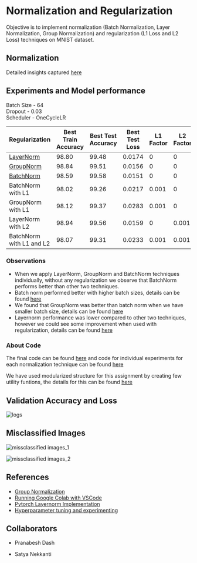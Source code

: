 # Normalization and Regularization

Objective is to implement normalization (Batch Normalization, Layer Normalization, Group Normalization) and regularization (L1 Loss and L2 Loss) techniques on MNIST dataset.

## Normalization  

Detailed insights captured [here](https://github.com/pranabeshdash/EVA7/tree/main/S6_BatchNorm_Regularization/Norm)



## Experiments and Model performance

Batch Size - 64 <br>
Dropout   - 0.03 <br>
Scheduler - OneCycleLR <br>

|Regularization|	Best Train Accuracy	| Best Test Accuracy |	Best Test Loss| L1 Factor | L2 Factor|
|------------|-----------------|-------------|----------|---|---|
|[LayerNorm](https://github.com/pranabeshdash/EVA7/tree/main/S6_BatchNorm_Regularization/Expt/LayerNorm)|98.80|99.48|0.0174|0|0
|[GroupNorm](https://github.com/pranabeshdash/EVA7/tree/main/S6_BatchNorm_Regularization/Expt/GroupNorm)|98.84|99.51|0.0156|0|0
|[BatchNorm](https://github.com/pranabeshdash/EVA7/tree/main/S6_BatchNorm_Regularization/Expt/BatchNorm)|98.59|99.58|0.0151|0|0
|BatchNorm with L1 |98.02|99.26|0.0217|0.001|0
|GroupNorm with L1|98.12|99.37|0.0283|0.001|0
|LayerNorm with L2|98.94|99.56|0.0159|0|0.001
|BatchNorm with L1 and L2|98.07|99.31|0.0233|0.001|0.001

### Observations
- When we apply LayerNorm, GroupNorm and BatchNorm techniques individually, without any regularization we observe that BatchNorm performs better than other two techniques.
- Batch norm performed better with higher batch sizes, details can be found [here](https://github.com/pranabeshdash/EVA7/blob/main/S6_BatchNorm_Regularization/Experiments/BatchNorm/README.md)
- We found that GroupNorm was better than batch norm when we have smaller batch size, details can be found [here](https://github.com/pranabeshdash/EVA7/blob/main/S6_BatchNorm_Regularization/Experiments/GroupNorm/README.md)
- Layernorm performance was lower compared to other two techniques, however we could see some improvement when used with regularization, details can be found [here](https://github.com/pranabeshdash/EVA7/blob/main/S6_BatchNorm_Regularization/Experiments/LayerNorm/README.md)




### About Code

The final code can be found [here](https://github.com/pranabeshdash/EVA7/blob/main/S6_BatchNorm_Regularization/MNIST_Normalization_and_Regularization_v1.ipynb) and code for individual experiments for each normalization technique can be found [here](https://github.com/gkdivya/EVA/tree/main/S6_BatchNorm_Regularization/Experiments)

We have used modularized structure for this assignment by creating few utility funtions, the details for this can be found [here](https://github.com/pranabeshdash/EVA7/tree/main/S6_BatchNorm_Regularization/utils)


## Validation Accuracy and Loss  

![logs](https://user-images.githubusercontent.com/42609155/121720624-f2dde900-cb00-11eb-913b-24bc7614d6c4.png)


## Misclassified Images

![missclassified images_1](https://user-images.githubusercontent.com/42609155/121721901-63d1d080-cb02-11eb-8610-6c0f0fe4c23c.png)

![missclassified images_2](https://user-images.githubusercontent.com/42609155/121722837-74cf1180-cb03-11eb-8edc-0fcc995fc52e.png)

## References

- [Group Normalization](https://www.youtube.com/watch?v=l_3zj6HeWUE&t=430s)
- [Running Google Colab with VSCode](https://eide.ai/vscode/2020/09/14/colab-vscode-gpu.html)
- [Pytorch Layernorm Implementation](https://discuss.pytorch.org/t/is-there-a-layer-normalization-for-conv2d/7595/3)
- [Hyperparameter tuning and experimenting](https://deeplizard.com/learn/video/ycxulUVoNbk)

## Collaborators 

- Pranabesh Dash </br>

- Satya Nekkanti </br>

